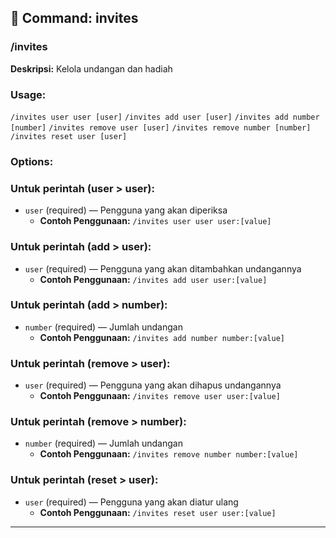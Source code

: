 ## 📁 Command: invites

### /invites

**Deskripsi:** Kelola undangan dan hadiah

### Usage:
`/invites user user [user]`
`/invites add user [user]`
`/invites add number [number]`
`/invites remove user [user]`
`/invites remove number [number]`
`/invites reset user [user]`

### Options:
### Untuk perintah (user > user):
- `user` (required) — Pengguna yang akan diperiksa
  - **Contoh Penggunaan:** `/invites user user user:[value]`
### Untuk perintah (add > user):
- `user` (required) — Pengguna yang akan ditambahkan undangannya
  - **Contoh Penggunaan:** `/invites add user user:[value]`
### Untuk perintah (add > number):
- `number` (required) — Jumlah undangan
  - **Contoh Penggunaan:** `/invites add number number:[value]`
### Untuk perintah (remove > user):
- `user` (required) — Pengguna yang akan dihapus undangannya
  - **Contoh Penggunaan:** `/invites remove user user:[value]`
### Untuk perintah (remove > number):
- `number` (required) — Jumlah undangan
  - **Contoh Penggunaan:** `/invites remove number number:[value]`
### Untuk perintah (reset > user):
- `user` (required) — Pengguna yang akan diatur ulang
  - **Contoh Penggunaan:** `/invites reset user user:[value]`

---

